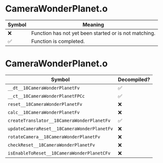 # CameraWonderPlanet.o
| Symbol | Meaning 
| ------------- | ------------- 
| :x: | Function has not yet been started or is not matching. 
| :white_check_mark: | Function is completed. 


# CameraWonderPlanet.o
| Symbol | Decompiled? |
| ------------- | ------------- |
| `__dt__18CameraWonderPlanetFv` | :white_check_mark: |
| `__ct__18CameraWonderPlanetFPCc` | :white_check_mark: |
| `reset__18CameraWonderPlanetFv` | :x: |
| `calc__18CameraWonderPlanetFv` | :x: |
| `createTranslator__18CameraWonderPlanetFv` | :white_check_mark: |
| `updateCameraReset__18CameraWonderPlanetFv` | :x: |
| `rotateCamera__18CameraWonderPlanetFv` | :x: |
| `checkReset__18CameraWonderPlanetFv` | :x: |
| `isEnableToReset__18CameraWonderPlanetCFv` | :x: |
